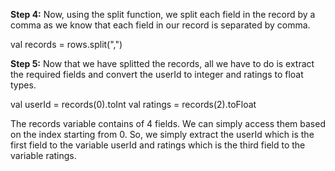 **Step 4:** Now, using the split function, we split each field in the record by a comma as we know that each field in our record is separated by comma.

val records = rows.split(",")

 


**Step 5:** Now that we have splitted the records, all we have to do is extract the required fields and convert the userId to integer and ratings to float types.

val userId = records(0).toInt
val ratings = records(2).toFloat

The records variable contains of 4 fields. We can simply access them based on the index starting from 0. So, we simply extract the userId which is the first field to the variable userId and ratings which is the third field to the variable ratings.
